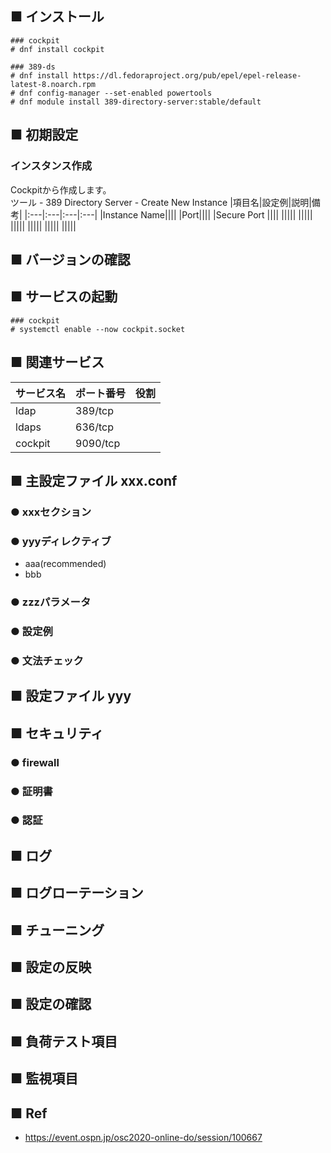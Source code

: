 ## ■ インストール
```
### cockpit
# dnf install cockpit

### 389-ds
# dnf install https://dl.fedoraproject.org/pub/epel/epel-release-latest-8.noarch.rpm
# dnf config-manager --set-enabled powertools
# dnf module install 389-directory-server:stable/default
```
## ■ 初期設定
### インスタンス作成
Cockpitから作成します。  
ツール - 389 Directory Server - Create New Instance
|項目名|設定例|説明|備考|
|:---|:---|:---|:---|
|Instance Name||||
|Port||||
|Secure Port	||||
|||||
|||||
|||||
|||||
|||||
|||||

## ■ バージョンの確認
## ■ サービスの起動
```
### cockpit
# systemctl enable --now cockpit.socket
```
## ■ 関連サービス
|サービス名|ポート番号|役割|
|:---|:---|:---|
|ldap|389/tcp||
|ldaps|636/tcp|
|cockpit|9090/tcp|

## ■ 主設定ファイル xxx.conf
### ● xxxセクション
### ● yyyディレクティブ
- aaa(recommended)
- bbb
### ● zzzパラメータ
### ● 設定例
### ● 文法チェック
## ■ 設定ファイル yyy
## ■ セキュリティ
### ● firewall
### ● 証明書
### ● 認証
## ■ ログ
## ■ ログローテーション
## ■ チューニング
## ■ 設定の反映
## ■ 設定の確認
## ■ 負荷テスト項目
## ■ 監視項目
## ■ Ref
- https://event.ospn.jp/osc2020-online-do/session/100667
